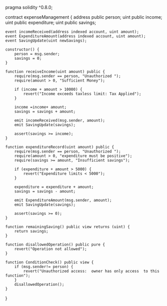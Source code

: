 pragma solidity ^0.8.0;

contract expenseManagement {
    address public person;
    uint public income;
    uint public expenditure;
    uint public savings;

    event incomeReceived(address indexed account, uint amount);
    event ExpenditureAmount(address indexed account, uint amount);
    event SavingUpdate(uint newSavings);

    constructor() {
        person = msg.sender;
        savings = 0;
    }

    function receiveIncome(uint amount) public {
        require(msg.sender == person, "Unauthorized ");
        require(amount > 0, "Sufficient Money");

        if (income + amount > 10000) {
            revert("Income exceeds taxless limit: Tax Applied");
        }

        income =income+ amount;
        savings = savings + amount;

        emit incomeReceived(msg.sender, amount);
        emit SavingUpdate(savings);

        assert(savings >= income);
    }

    function expenditureRecord(uint amount) public {
        require(msg.sender == person, "Unauthorized ");
        require(amount > 0, "expenditure must be positive");
        require(savings >= amount, "Insufficient savings");

        if (expenditure + amount > 5000) {
            revert("Expenditure limits < 5000");
        }

        expenditure = expenditure + amount;
        savings = savings - amount; 

        emit ExpenditureAmount(msg.sender, amount);
        emit SavingUpdate(savings);

        assert(savings >= 0);
    }

    function remainingSaving() public view returns (uint) {
        return savings;
    }

    function disallowedOperation() public pure {
        revert("Operation not allowed");
    }

    function ConditionCheck() public view {
        if (msg.sender!= person) {
            revert("Unauthorized access:  owner has only access  to this function");
        }
        disallowedOperation();
    }
}

